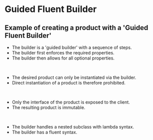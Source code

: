 # Guided Fluent Builder

## Example of creating a product with a 'Guided Fluent Builder'

 * The builder is a 'guided builder' with a sequence of steps.
 * The builder first enforces the required properties.
 * The builder then allows for all optional properties.
<br>

 * The desired product can only be instantiated via the builder.
 * Direct instantiation of a product is therefore prohibited.
<br>

 * Only the interface of the product is exposed to the client.
 * The resulting product is immutable.
<br>

 * The builder handles a nested subclass with lambda syntax.
 * The builder has a fluent syntax.
